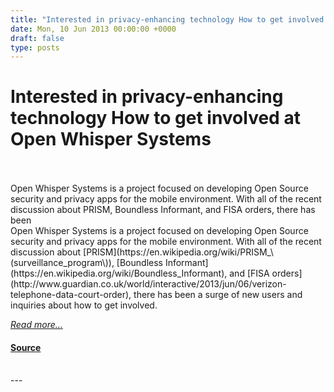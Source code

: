 ```yaml
---
title: "Interested in privacy-enhancing technology How to get involved at Open Whisper Systems"
date: Mon, 10 Jun 2013 00:00:00 +0000
draft: false
type: posts
---
```

# Interested in privacy-enhancing technology How to get involved at Open Whisper Systems

<br/>

<br/>
 Open Whisper Systems is a project focused on developing Open Source security and privacy apps for the mobile environment. With all of the recent discussion about PRISM, Boundless Informant, and FISA orders, there has been
<br/>
Open Whisper Systems is a project focused on developing Open Source security and privacy apps for the mobile environment. With all of the recent discussion about [PRISM](https://en.wikipedia.org/wiki/PRISM_\(surveillance_program\)), [Boundless Informant](https://en.wikipedia.org/wiki/Boundless_Informant), and [FISA orders](http://www.guardian.co.uk/world/interactive/2013/jun/06/verizon-telephone-data-court-order), there has been a surge of new users and inquiries about how to get involved.

[_Read more..._](https://signal.org/blog/how-to-help/)

#### [Source](https://signal.org/blog/how-to-help/)

<br/>
---
